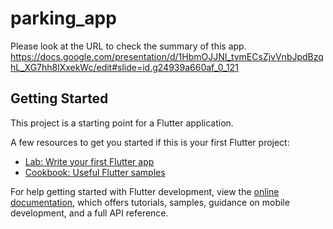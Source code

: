 # parking_app

Please look at the URL to check the summary of this app.
https://docs.google.com/presentation/d/1HbmOJJNI_tvmECsZjvVnbJpdBzqhL_XG7hh8lXxekWc/edit#slide=id.g24939a660af_0_121

## Getting Started

This project is a starting point for a Flutter application.

A few resources to get you started if this is your first Flutter project:

- [Lab: Write your first Flutter app](https://docs.flutter.dev/get-started/codelab)
- [Cookbook: Useful Flutter samples](https://docs.flutter.dev/cookbook)

For help getting started with Flutter development, view the
[online documentation](https://docs.flutter.dev/), which offers tutorials,
samples, guidance on mobile development, and a full API reference.

